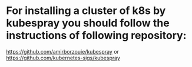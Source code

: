 # For installing a cluster of k8s by kubespray you should follow the instructions of following repository:
https://github.com/amirborzouie/kubespray  or  https://github.com/kubernetes-sigs/kubespray
#####
